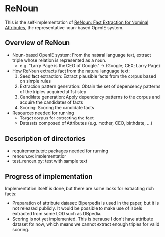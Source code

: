 # ReNoun
This is the self-implementation of [ReNoun: Fact Extraction for Nominal Attributes](https://www.aclweb.org/anthology/D14-1038.pdf), the representative noun-based OpenIE system.

## Overview of ReNoun
- Noun-based OpenIE system: From the natural language text, extract triple whose relation is represented as a noun.
    + e.g. "Larry Page is the CEO of Google." -> (Google; CEO; Larry Page)
- How ReNoun extracts fact from the natural language text:
    1. Seed fact extraction: Extract plausible facts from the corpus based on simple rules
    2. Extraction pattern generation: Obtain the set of dependency patterns of the triples acquired at 1st step
    3. Candidate generation: Apply dependency patterns to the corpus and acquire the candidates of facts
    4. Scoring: Scoring the candidate facts
- Resources needed for running
    + Target corpus for extracting the fact
    + Datasets composed of Attributes (e.g. mother, CEO, birthdate, ...)

## Description of directories
- requirements.txt: packages needed for running
- renoun.py: implementation
- test_renoun.py: test with sample text

## Progress of implementation
Implementation itself is done, but there are some lacks for extracting rich facts:
- Preparation of attribute dataset: Biperpedia is used in the paper, but it is not released publicly. It would be possible to make use of labels extracted from some LOD such as DBpedia.
- Scoring is not yet implemented. This is because I don't have attribute dataset for now, which means we cannot extract enough triples for valid scoring.
